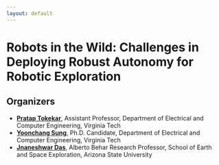 ```yaml
---
layout: default
---
```


# **Robots in the Wild: Challenges in Deploying Robust Autonomy for Robotic Exploration**

## **Organizers**

* [**Pratap Tokekar**](http://tokekar.github.io/), Assistant Professor,
Department of Electrical and Computer Engineering, Virginia Tech 
* [**Yoonchang Sung**](https://yoonchangsung.com/), Ph.D. Candidate,
Department of Electrical and Computer Engineering, Virginia Tech 
* [**Jnaneshwar Das**](https://web.asu.edu/jdas), Alberto Behar Research Professor,
School of Earth and Space Exploration, Arizona State University